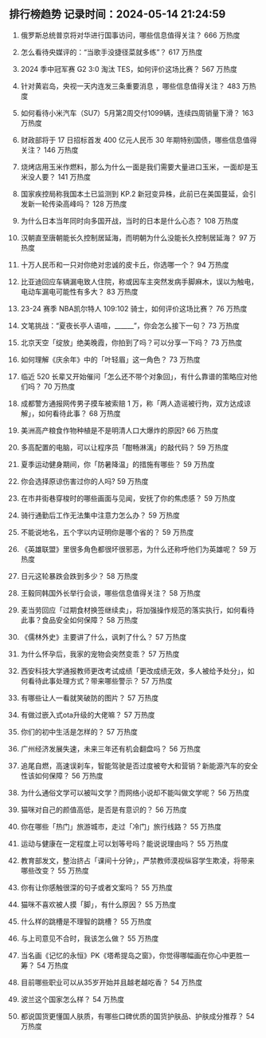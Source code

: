 
## 排行榜趋势 记录时间：2024-05-14 21:24:59
  
  1. 俄罗斯总统普京将对华进行国事访问，哪些信息值得关注？ 666 万热度
    
  2. 怎么看待央媒评的：“当歌手没捷径菜就多练”？ 617 万热度
    
  3. 2024 季中冠军赛 G2 3:0 淘汰 TES，如何评价这场比赛？ 567 万热度
    
  4. 针对黄岩岛，央视一天内连发三条重要消息 ，哪些信息值得关注？ 483 万热度
    
  5. 如何看待小米汽车（SU7）5月第2周交付1099辆，连续四周销量下滑？ 163 万热度
    
  6. 财政部将于 17 日招标首发 400 亿元人民币 30 年期特别国债，哪些信息值得关注？ 146 万热度
    
  7. 烧烤店用玉米作燃料，那么为什么一面是我们需要大量进口玉米，一面却是玉米没人要？ 141 万热度
    
  8. 国家疾控局称我国本土已监测到 KP.2 新冠变异株，此前已在美国蔓延，会引发新一轮传染高峰吗？ 128 万热度
    
  9. 为什么日本当年同时向多国开战，当时的日本是什么心态？ 108 万热度
    
  10. 汉朝直至唐朝能长久控制居延海，而明朝为什么没能长久控制居延海？ 97 万热度
    
  11. 十万人民币和一只对你绝对忠诚的皮卡丘，你选哪一个？ 94 万热度
    
  12. 比亚迪回应车辆漏电致人住院，称或因车主突然发病手脚麻木，误以为触电，电动车漏电可能性有多大？ 83 万热度
    
  13. 23-24 赛季 NBA凯尔特人 109:102 骑士，如何评价这场比赛？ 76 万热度
    
  14. 文笔挑战：“夏夜长亭人语喧，______”，你会怎么接下一句？ 73 万热度
    
  15. 北京天空「绽放」绝美晚霞，你拍到了吗？可以分享一下吗？ 73 万热度
    
  16. 如何理解《庆余年》中的「叶轻眉」这一角色？ 73 万热度
    
  17. 临近 520 长辈又开始催问「怎么还不带个对象回」，有什么靠谱的策略应对他们吗？ 70 万热度
    
  18. 成都警方通报网传男子摸车被索赔 1 万，称「两人造谣被行拘，双方达成谅解」，如何看待此事？ 68 万热度
    
  19. 美洲高产粮食作物种植是不是明清人口大爆炸的原因? 66 万热度
    
  20. 多高配置的电脑，可以让程序员「酣畅淋漓」的敲代码？ 59 万热度
    
  21. 夏季运动健身期间，你「防暑降温」的措施有哪些？ 59 万热度
    
  22. 你会选择原谅伤害过你的人吗? 59 万热度
    
  23. 在市井街巷穿梭时的哪些画面与见闻，安抚了你的焦虑感？ 59 万热度
    
  24. 骑行通勤后工作无法集中注意力怎么办？ 59 万热度
    
  25. 不能说地名，五个字以内证明你是哪个省的？ 59 万热度
    
  26. 《英雄联盟》里很多角色都很坏很邪恶，为什么还称呼他们为英雄呢？ 59 万热度
    
  27. 日元这轮暴跌会跌到多少？ 58 万热度
    
  28. 王毅同韩国外长举行会谈，哪些信息值得关注？ 58 万热度
    
  29. 麦当劳回应「过期食材换签继续卖」，将加强操作规范的落实执行，如何看待此事？食品安全如何保障？ 58 万热度
    
  30. 《儒林外史》主要讲了什么，讽刺了什么？ 57 万热度
    
  31. 为什么怀孕后，我家的宠物会突然变乖？ 57 万热度
    
  32. 西安科技大学通报教师更改考试成绩「更改成绩无效，多人被给予处分」，如何看待此事处理方式？带来哪些警示？ 57 万热度
    
  33. 有哪些让人一看就笑破防的图片？ 57 万热度
    
  34. 有做过嵌入式ota升级的大佬嘛？ 57 万热度
    
  35. 你们的初中生活是怎样的？ 57 万热度
    
  36. 广州经济发展失速，未来三年还有机会翻盘吗？ 56 万热度
    
  37. 追尾自燃，高速误刹车，智能驾驶是否过度被夸大和营销？新能源汽车的安全性该如何保障？ 56 万热度
    
  38. 为什么通俗文学可以被叫文学？而网络小说却不能叫做文学呢？ 56 万热度
    
  39. 猫咪对自己的颜值高低，是否是有意识的？ 56 万热度
    
  40. 你在哪些「热门」旅游城市，走过「冷门」旅行线路？ 55 万热度
    
  41. 运动与健康在一定程度上可以划等号吗？能说说理由吗？ 55 万热度
    
  42. 教育部发文，整治挤占「课间十分钟」，严禁教师漠视纵容学生欺凌，将带来哪些改变？ 55 万热度
    
  43. 你有让你感触很深的句子或者文案吗？ 55 万热度
    
  44. 猫咪不喜欢被人摸「脚」，有什么原因？ 55 万热度
    
  45. 什么样的跳槽是不理智的跳槽？ 55 万热度
    
  46. 与上司意见不合时，我该怎么做？ 55 万热度
    
  47. 当名画《记忆的永恒》PK《塔希提岛之窗》，你觉得哪幅画在你心中更胜一筹？ 54 万热度
    
  48. 目前哪些职业可以从35岁开始并且越老越吃香？ 54 万热度
    
  49. 波兰这个国家怎么样？ 54 万热度
    
  50. 都说国货更懂国人肤质，有哪些口碑优质的国货护肤品、护肤成分推荐？ 54 万热度
    